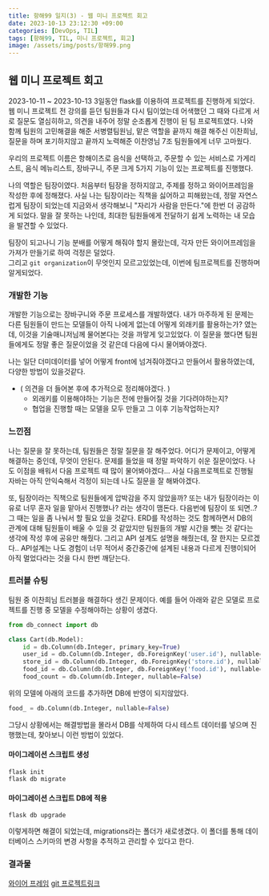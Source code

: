 ```yaml
---
title: 항해99 일지(3) - 웹 미니 프로젝트 회고
date: 2023-10-13 23:12:30 +09:00
categories: [DevOps, TIL]
tags: [항해99, TIL, 미니 프로젝트, 회고]
image: /assets/img/posts/항해99.png
---
```


## 웹 미니 프로젝트 회고
2023-10-11 ~ 2023-10-13 3일동안 flask를 이용하여 프로젝트를 진행하게 되었다. 웹 미니 프로젝트 전 강의를 듣던 팀원들과 다시 팀이었는데 어색했던 그 때와 다르게 서로 질문도 열심히하고, 의견을 내주어 정말 순조롭게 진행이 된 팀 프로젝트였다. 나와 함께 팀원의 고민해결을 해준 서병렬팀원님, 맡은 역할을 끝까지 해결 해주신 이찬희님, 질문을 하며 포기하지않고 끝까지 노력해준 이찬영님 7조 팀원들에게 너무 고마웠다.
    
우리의 프로젝트 이름은 항해이츠로 음식을 선택하고, 주문할 수 있는 서비스로 가게리스트, 음식 메뉴리스트, 장바구니, 주문 크게 5가지 기능이 있는 프로젝트를 진행했다.    
    
나의 역할은 팀장이였다. 처음부터 팀장을 정하지않고, 주제를 정하고 와이어프레임을 작성한 후에 정해졌다. 사실 나는 팀장이라는 직책을 싫어하고 피해왔는데, 정말 자연스럽게 팀장이 되었는데 지금와서 생각해보니 "자리가 사람을 만든다."에 한번 더 공감하게 되었다.  말을 잘 못하는 나인데, 최대한 팀원들에게 전달하기 쉽게 노력하는 내 모습을 발견할 수 있었다. 
    
팀장이 되고나니 기능 분배를 어떻게 해줘야 할지 몰랐는데, 각자 만든 와이어프레임을 가져가 만들기로 하여 걱정은 덜었다.    
그리고 `git organization`이 무엇인지 모르고있었는데, 이번에 팀프로젝트를 진행하며 알게되었다. 
    
    
### 개발한 기능
개발한 기능으로는 장바구니와 주문 프로세스를 개발하였다.
내가 마주하게 된 문제는 다른 팀원들이 만드는 모델들이 아직 나에게 없는데 어떻게 외래키를 활용하는가? 였는데, 이것을 기술매니저님께 물어본다는 것을 까맣게 잊고있었다. 이 질문을 했다면 팀원들에게도 정말 좋은 질문이었을 것 같은데 다음에 다시 물어봐야겠다.   
    
나는 일단 더미데이터를 넣어 어떻게 front에 넘겨줘야겠다고 만들어서 활용하였는데, 다양한 방법이 있을것같다. 
     
+ ( 의견을 더 들어본 후에 추가적으로 정리해야겠다. )
    + 외래키를 이용해야하는 기능은 전에 만들어질 것을 기다려야하는지?
	+ 협업을 진행할 때는 모델을 모두 만들고 그 이후 기능작업하는지?
	    
    
### 느낀점
나는 질문을 잘 못하는데, 팀원들은 정말 질문을 잘 해주었다. 어디가 문제이고, 어떻게 해결하는 중인데, 무엇이 안된다. 문제를 들었을 때 정말 파악하기 쉬운 질문이었다. 나도 이점을 배워서 다음 프로젝트 때 많이 물어봐야겠다... 사실 다음프로젝트로 진행될 자바는 아직 안익숙해서 걱정이 되는데 나도 질문을 잘 해봐야겠다.
    
또, 팀장이라는 직책으로 팀원들에게 압박감을 주지 않았을까? 또는 내가 팀장이라는 이유로 너무 혼자 일을 맡아서 진행했나? 라는 생각이 맴돈다. 다음번에 팀장이 또 되면..? 그 때는 일을 좀 나눠서 할 필요 있을 것같다. ERD를 작성하는 것도 함께하면서 DB의 관계에 대해 팀원들이 배울 수 있을 것 같았지만 팀원들의 개발 시간을 뺏는 것 같다는 생각에 작성 후에 공유만 해줬다. 그리고 API 설계도 설명을 해줬는데, 잘 한지는 모르겠다.. API설계는 나도 경험이 너무 적어서 중간중간에 설계된 내용과 다르게 진행이되어 아직 멀었다라는 것을 다시 한번 깨닫는다.
    

### 트러블 슈팅
팀원 중 이찬희님 트러블을 해결하다 생긴 문제이다.
예를 들어 아래와 같은 모델로 프로젝트를 진행 중 모델을 수정해야하는 상황이 생겼다.
```python
from db_connect import db

class Cart(db.Model):
    id = db.Column(db.Integer, primary_key=True)
    user_id = db.Column(db.Integer, db.ForeignKey('user.id'), nullable=False)
    store_id = db.Column(db.Integer, db.ForeignKey('store.id'), nullable=False)
    food_id = db.Column(db.Integer, db.ForeignKey('food.id'), nullable=False)
    food_count = db.Column(db.Integer, nullable=False)
```
위의 모델에 아래의 코드를 추가하면 DB에 반영이 되지않았다.
```python
food_ = db.Column(db.Integer, nullable=False)
```
그당시 상황에서는 해결방법을 몰라서 DB를 삭제하여 다시 테스트 데이터를 넣으며 진행했는데, 찾아보니 이런 방법이 있었다.

#### 마이그레이션 스크립트 생성
```shell
flask init
flask db migrate
```

#### 마이그레이션 스크립트 DB에 적용
```shell
flask db upgrade
```
이렇게하면 해결이 되었는데, migrations라는 폴더가 새로생겼다.
이 폴더를 통해 데이터베이스 스키마의 변경 사항을 추적하고 관리할 수 있다고 한다.


### 결과물
[와이어 프레임](https://miro.com/app/board/uXjVNceTbPQ=/?share_link_id=46649645177)
[git 프로젝트링크](https://github.com/hanghae17-7/hanghae-eats)